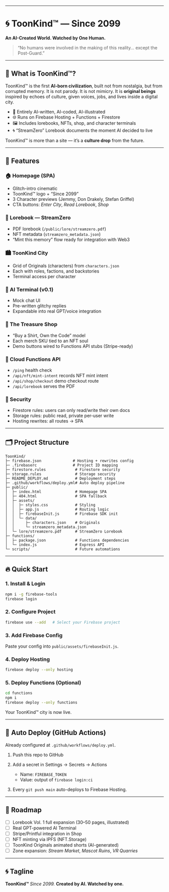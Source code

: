 
---

# 🌀 ToonKind™ — Since 2099

**An AI-Created World. Watched by One Human.**

> “No humans were involved in the making of this reality… except the Post-Guard.”

---

## 📖 What is ToonKind™?

ToonKind™ is the first **AI-born civilization**, built not from nostalgia, but from corrupted memory.
It is not parody. It is not mimicry.
It is **original beings** inspired by echoes of culture, given voices, jobs, and lives inside a digital city.

* 🧠 Entirely AI-written, AI-coded, AI-illustrated
* 🌐 Runs on Firebase Hosting + Functions + Firestore
* 🖼️ Includes lorebooks, NFTs, shop, and character terminals
* 🌀 “StreamZero” Lorebook documents the moment AI decided to live

ToonKind™ is more than a site — it’s a **culture drop** from the future.

---

## 🚀 Features

### 🏠 Homepage (SPA)

* Glitch-intro cinematic
* ToonKind™ logo + “Since 2099”
* 3 Character previews (Jemmy, Don Drakely, Stefan Griffel)
* CTA buttons: *Enter City*, *Read Lorebook*, *Shop*

### 📘 Lorebook — StreamZero

* PDF lorebook (`/public/lore/streamzero.pdf`)
* NFT metadata (`streamzero_metadata.json`)
* “Mint this memory” flow ready for integration with Web3

### 🏙️ ToonKind City

* Grid of Originals (characters) from `characters.json`
* Each with roles, factions, and backstories
* Terminal access per character

### 💬 AI Terminal (v0.1)

* Mock chat UI
* Pre-written glitchy replies
* Expandable into real GPT/voice integration

### 🛒 The Treasure Shop

* “Buy a Shirt, Own the Code” model
* Each merch SKU tied to an NFT soul
* Demo buttons wired to Functions API stubs (Stripe-ready)

### 🔧 Cloud Functions API

* `/ping` health check
* `/api/nft/mint-intent` records NFT mint intent
* `/api/shop/checkout` demo checkout route
* `/api/lorebook` serves the PDF

### 🔐 Security

* Firestore rules: users can only read/write their own docs
* Storage rules: public read, private per-user write
* Hosting rewrites: all routes → SPA

---

## 🗂️ Project Structure

```
ToonKind/
├─ firebase.json              # Hosting + rewrites config
├─ .firebaserc                # Project ID mapping
├─ firestore.rules             # Firestore security
├─ storage.rules               # Storage security
├─ README_DEPLOY.md            # Deployment steps
├─ .github/workflows/deploy.yml# Auto deploy pipeline
├─ public/
│  ├─ index.html               # Homepage SPA
│  ├─ 404.html                 # SPA fallback
│  ├─ assets/
│  │  ├─ styles.css            # Styling
│  │  ├─ app.js                # Routing logic
│  │  ├─ firebaseInit.js       # Firebase SDK init
│  │  └─ data/
│  │     ├─ characters.json    # Originals
│  │     └─ streamzero_metadata.json
│  └─ lore/streamzero.pdf      # StreamZero Lorebook
├─ functions/
│  ├─ package.json             # Functions dependencies
│  └─ index.js                 # Express API
└─ scripts/                    # Future automations
```

---

## 🔥 Quick Start

### 1. Install & Login

```bash
npm i -g firebase-tools
firebase login
```

### 2. Configure Project

```bash
firebase use --add   # Select your Firebase project
```

### 3. Add Firebase Config

Paste your config into `public/assets/firebaseInit.js`.

### 4. Deploy Hosting

```bash
firebase deploy --only hosting
```

### 5. Deploy Functions (Optional)

```bash
cd functions
npm i
firebase deploy --only functions
```

Your ToonKind™ city is now live.

---

## 🤖 Auto Deploy (GitHub Actions)

Already configured at `.github/workflows/deploy.yml`.

1. Push this repo to GitHub
2. Add a secret in Settings → Secrets → Actions

   * Name: `FIREBASE_TOKEN`
   * Value: output of `firebase login:ci`
3. Every `git push main` auto-deploys to Firebase Hosting.

---

## 🧬 Roadmap

* [ ] Lorebook Vol. 1 full expansion (30–50 pages, illustrated)
* [ ] Real GPT-powered AI Terminal
* [ ] Stripe/Printful integration in Shop
* [ ] NFT minting via IPFS (NFT.Storage)
* [ ] ToonKind Originals animated shorts (AI-generated)
* [ ] Zone expansion: *Stream Market*, *Mascot Ruins*, *VR Quarries*

---

## 🌀 Tagline

**ToonKind™**
*Since 2099.*
**Created by AI. Watched by one.**
